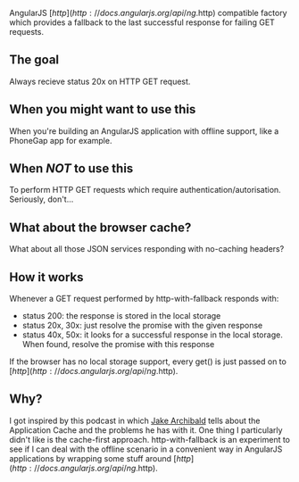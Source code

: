 AngularJS [$http](http://docs.angularjs.org/api/ng.$http) compatible factory which provides a fallback to the last successful response for failing GET requests.

## The goal
Always recieve status 20x on HTTP GET request.

## When you might want to use this
When you're building an AngularJS application with offline support, like a PhoneGap app for example.

## When *NOT* to use this
To perform HTTP GET requests which require authentication/autorisation. Seriously, don't...

## What about the browser cache?
What about all those JSON services responding with no-caching headers?

## How it works
Whenever a GET request performed by http-with-fallback responds with:
- status 200: the response is stored in the local storage
- status 20x, 30x: just resolve the promise with the given response
- status 40x, 50x: it looks for a successful response in the local storage. When found, resolve the promise with this response 

If the browser has no local storage support, every get() is just passed on to [$http](http://docs.angularjs.org/api/ng.$http).

## Why?
I got inspired by this podcast in which [Jake Archibald](http://jakearchibald.com/) tells about the Application Cache and the problems he has with it. One thing I particularly didn't like is the cache-first approach.
http-with-fallback is an experiment to see if I can deal with the offline scenario in a convenient way in AngularJS applications by wrapping some stuff around [$http](http://docs.angularjs.org/api/ng.$http).